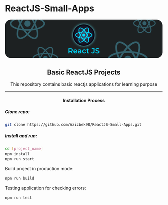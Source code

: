 # ReactJS-Small-Apps

![Banner Image](./banner.png "Banner Image")

<h2 align="center">Basic ReactJS Projects</h2>

<p align="center">This repository contains basic reactjs applications for learning purpose</p>

<hr />

<h4 align="center">Installation Process</h4>

##### Clone repo:

```bash
git clone https://github.com/Azizbek98/ReactJS-Small-Apps.git
```

##### Install and run:

```bash
cd [project_name]
npm install
npm run start
```

Build project in production mode:

```bash
npm run build
```

Testing application for checking errors:

```bash
npm run test
```
